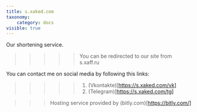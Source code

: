 ```yaml
---
title: s.xaked.com
taxonomy:
    category: docs
visible: true
---
```


Our shortening service.

>>>>> You can be redirected to our site from s.xaff.ru

You can contact me on social media by following this links:

>>>>> 1. (Vkontakte)[https://s.xaked.com/vk]
>>>>> 1. (Telegram)[https://s.xaked.com/tg]

>>> Hosting service provided by (bitly.com)[https://bitly.com/]